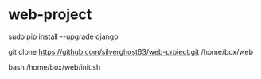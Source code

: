 # web-project

sudo pip install --upgrade django

git clone https://github.com/silverghost63/web-project.git /home/box/web

bash /home/box/web/init.sh
